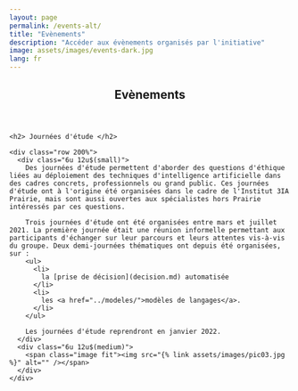 ```yaml
---
layout: page
permalink: /events-alt/
title: "Evènements"
description: "Accéder aux évènements organisés par l'initiative"
image: assets/images/events-dark.jpg
lang: fr
---
```

<!-- Main -->
<div id="main" class="alt">

<!-- One -->
<section id="one">
	<div class="inner">
		<header class="major">
			<h1>Evènements</h1>
		</header>

<!-- Content -->
    <h2> Journées d'étude </h2>

    <div class="row 200%">
      <div class="6u 12u$(small)">
        Des journées d'étude permettent d'aborder des questions d'éthique liées au déploiement des techniques d'intelligence artificielle dans des cadres concrets, professionnels ou grand public. Ces journées d'étude ont à l'origine été organisées dans le cadre de l'Institut 3IA Prairie, mais sont aussi ouvertes aux spécialistes hors Prairie intéressés par ces questions.

        Trois journées d'étude ont été organisées entre mars et juillet 2021. La première journée était une réunion informelle permettant aux participants d'échanger sur leur parcours et leurs attentes vis-à-vis du groupe. Deux demi-journées thématiques ont depuis été organisées, sur :
        <ul>
          <li>
            la [prise de décision](decision.md) automatisée
          </li>
          <li>
            les <a href="../modeles/">modèles de langages</a>.
          </li>
        </ul>

        Les journées d'étude reprendront en janvier 2022.
      </div>
      <div class="6u 12u$(medium)">
        <span class="image fit"><img src="{% link assets/images/pic03.jpg %}" alt="" /></span>
      </div>
    </div>
  </div>
